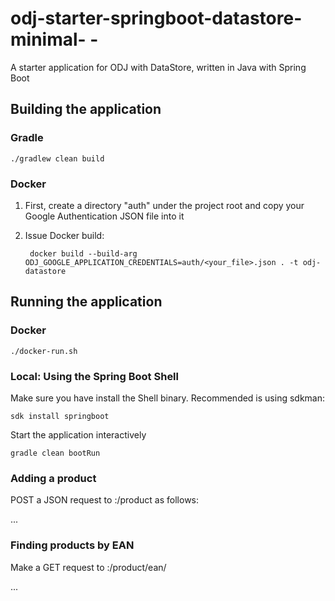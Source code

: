 # odj-starter-springboot-datastore-minimal- -
A starter application for ODJ with DataStore, written in Java with Spring Boot

## Building the application

### Gradle 

    ./gradlew clean build
    
### Docker

1. First, create a directory "auth" under the project root and copy your Google Authentication JSON file into it
2. Issue Docker build:

        docker build --build-arg ODJ_GOOGLE_APPLICATION_CREDENTIALS=auth/<your_file>.json . -t odj-datastore
    
    
## Running the application

### Docker

    ./docker-run.sh 

### Local: Using the Spring Boot Shell

Make sure you have install the Shell binary. Recommended is using sdkman:

    sdk install springboot
    
    
Start the application interactively

    gradle clean bootRun
    
    
### Adding a product

POST a JSON request to <host>:<port>/product as follows:

...
    

### Finding products by EAN

Make a GET request to <host>:<port>/product/ean/<ean>
    
...        
        
